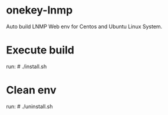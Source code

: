 # onekey-lnmp
Auto build LNMP Web env for Centos and Ubuntu Linux System.

# Execute build
run: # ./install.sh 

# Clean env
run: # ./uninstall.sh
